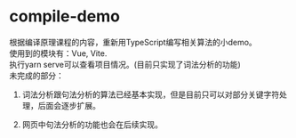 # compile-demo
根据编译原理课程的内容，重新用TypeScript编写相关算法的小demo。  
使用到的模块有：Vue, Vite.  
执行yarn serve可以查看项目情况。(目前只实现了词法分析的功能)  
未完成的部分：  

1. 词法分析跟句法分析的算法已经基本实现，但是目前只可以对部分关键字符处理，后面会逐步扩展。

2. 网页中句法分析的功能也会在后续实现。

